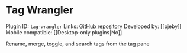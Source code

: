 # Tag Wrangler

Plugin ID: `tag-wrangler`
Links: [GitHub repository](https://github.com/pjeby/tag-wrangler)
Developed by: [[pjeby]]
Mobile compatible: [[Desktop-only plugins|No]]

Rename, merge, toggle, and search tags from the tag pane
